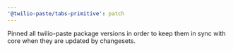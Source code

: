 ```yaml
---
'@twilio-paste/tabs-primitive': patch
---
```


Pinned all twilio-paste package versions in order to keep them in sync with core when they are updated by changesets.

